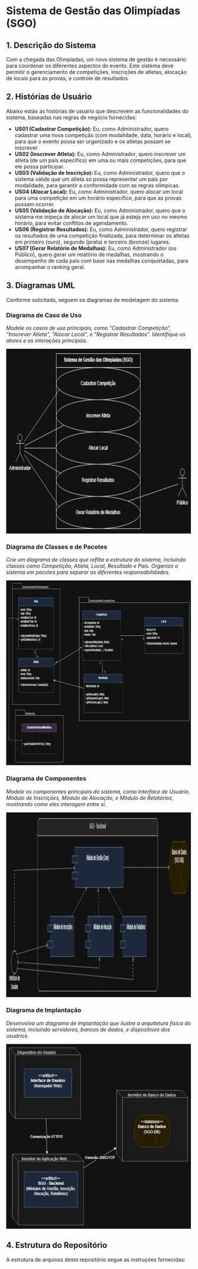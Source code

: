 # Sistema de Gestão das Olimpíadas (SGO)



## 1. Descrição do Sistema

Com a chegada das Olimpíadas, um novo sistema de gestão é necessário para coordenar os diferentes aspectos do evento. Este sistema deve permitir o gerenciamento de competições, inscrições de atletas, alocação de locais para as provas, e controle de resultados.

## 2. Histórias de Usuário

Abaixo estão as histórias de usuário que descrevem as funcionalidades do sistema, baseadas nas regras de negócio fornecidas:

* **US01 (Cadastrar Competição):** Eu, como Administrador, quero cadastrar uma nova competição (com modalidade, data, horário e local), para que o evento possa ser organizado e os atletas possam se inscrever.
* **US02 (Inscrever Atleta):** Eu, como Administrador, quero inscrever um atleta (de um país específico) em uma ou mais competições, para que ele possa participar.
* **US03 (Validação de Inscrição):** Eu, como Administrador, quero que o sistema valide que um atleta só possa representar um país por modalidade, para garantir a conformidade com as regras olímpicas.
* **US04 (Alocar Local):** Eu, como Administrador, quero alocar um local para uma competição em um horário específico, para que as provas possam ocorrer.
* **US05 (Validação de Alocação):** Eu, como Administrador, quero que o sistema me impeça de alocar um local que já esteja em uso no mesmo horário, para evitar conflitos de agendamento.
* **US06 (Registrar Resultados):** Eu, como Administrador, quero registrar os resultados de uma competição finalizada, para determinar os atletas em primeiro (ouro), segundo (prata) e terceiro (bronze) lugares.
* **US07 (Gerar Relatório de Medalhas):** Eu, como Administrador (ou Público), quero gerar um relatório de medalhas, mostrando o desempenho de cada país com base nas medalhas conquistadas, para acompanhar o ranking geral.

## 3. Diagramas UML

Conforme solicitado, seguem os diagramas de modelagem do sistema.

### Diagrama de Caso de Uso
*Modele os casos de uso principais, como "Cadastrar Competição", "Inscrever Atleta", "Alocar Local", e "Registrar Resultados". Identifique os atores e as interações principais.*

<img width="500px" height="500px" src="Imagens/casos-de-uso.png"/>

### Diagrama de Classes e de Pacotes
*Crie um diagrama de classes que reflita a estrutura do sistema, incluindo classes como Competição, Atleta, Local, Resultado e País. Organize o sistema em pacotes para separar as diferentes responsabilidades.*

<img width="500px" height="500px" src="Imagens/diagrama-de-classes-e-pacotes.png"/>


### Diagrama de Componentes
*Modele os componentes principais do sistema, como Interface de Usuário, Módulo de Inscrições, Módulo de Alocação, e Módulo de Relatórios, mostrando como eles interagem entre si.*

<img width="500px" height="500px" src="Imagens/diagrama-de-componetes.png"/>

### Diagrama de Implantação
*Desenvolva um diagrama de implantação que ilustre a arquitetura física do sistema, incluindo servidores, bancos de dados, e dispositivos dos usuários.*

<img width="500px" height="500px" src="Imagens/diagrama-de-implantacao.png"/>

## 4. Estrutura do Repositório

A estrutura de arquivos deste repositório segue as instruções fornecidas:

